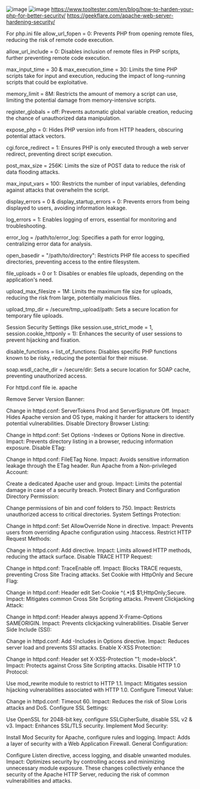 ![image](https://github.com/Chirag0401/Zabbix-Shell-Script/assets/66375087/371bff8f-1708-4600-bc53-d87d6fef209d)
![image](https://github.com/Chirag0401/Zabbix-Shell-Script/assets/66375087/ba63e9f1-d319-4e45-b247-65a0313f69ae)
https://www.tooltester.com/en/blog/how-to-harden-your-php-for-better-security/
https://geekflare.com/apache-web-server-hardening-security/


For php.ini file
allow_url_fopen = 0: Prevents PHP from opening remote files, reducing the risk of remote code execution.

allow_url_include = 0: Disables inclusion of remote files in PHP scripts, further preventing remote code execution.

max_input_time = 30 & max_execution_time = 30: Limits the time PHP scripts take for input and execution, reducing the impact of long-running scripts that could be exploitative.

memory_limit = 8M: Restricts the amount of memory a script can use, limiting the potential damage from memory-intensive scripts.

register_globals = off: Prevents automatic global variable creation, reducing the chance of unauthorized data manipulation.

expose_php = 0: Hides PHP version info from HTTP headers, obscuring potential attack vectors.

cgi.force_redirect = 1: Ensures PHP is only executed through a web server redirect, preventing direct script execution.

post_max_size = 256K: Limits the size of POST data to reduce the risk of data flooding attacks.

max_input_vars = 100: Restricts the number of input variables, defending against attacks that overwhelm the script.

display_errors = 0 & display_startup_errors = 0: Prevents errors from being displayed to users, avoiding information leakage.

log_errors = 1: Enables logging of errors, essential for monitoring and troubleshooting.

error_log = /path/to/error_log: Specifies a path for error logging, centralizing error data for analysis.

open_basedir = "/path/to/directory": Restricts PHP file access to specified directories, preventing access to the entire filesystem.

file_uploads = 0 or 1: Disables or enables file uploads, depending on the application's need.

upload_max_filesize = 1M: Limits the maximum file size for uploads, reducing the risk from large, potentially malicious files.

upload_tmp_dir = /secure/tmp_upload/path: Sets a secure location for temporary file uploads.

Session Security Settings (like session.use_strict_mode = 1, session.cookie_httponly = 1): Enhances the security of user sessions to prevent hijacking and fixation.

disable_functions = list_of_functions: Disables specific PHP functions known to be risky, reducing the potential for their misuse.

soap.wsdl_cache_dir = /secure/dir: Sets a secure location for SOAP cache, preventing unauthorized access.





For httpd.conf file ie. apache

Remove Server Version Banner:

Change in httpd.conf: ServerTokens Prod and ServerSignature Off.
Impact: Hides Apache version and OS type, making it harder for attackers to identify potential vulnerabilities.
Disable Directory Browser Listing:

Change in httpd.conf: Set Options -Indexes or Options None in <Directory> directive.
Impact: Prevents directory listing in a browser, reducing information exposure.
Disable ETag:

Change in httpd.conf: FileETag None.
Impact: Avoids sensitive information leakage through the ETag header.
Run Apache from a Non-privileged Account:

Create a dedicated Apache user and group.
Impact: Limits the potential damage in case of a security breach.
Protect Binary and Configuration Directory Permission:

Change permissions of bin and conf folders to 750.
Impact: Restricts unauthorized access to critical directories.
System Settings Protection:

Change in httpd.conf: Set AllowOverride None in <Directory /> directive.
Impact: Prevents users from overriding Apache configuration using .htaccess.
Restrict HTTP Request Methods:

Change in httpd.conf: Add <LimitExcept GET POST HEAD> directive.
Impact: Limits allowed HTTP methods, reducing the attack surface.
Disable TRACE HTTP Request:

Change in httpd.conf: TraceEnable off.
Impact: Blocks TRACE requests, preventing Cross Site Tracing attacks.
Set Cookie with HttpOnly and Secure Flag:

Change in httpd.conf: Header edit Set-Cookie ^(.*)$ $1;HttpOnly;Secure.
Impact: Mitigates common Cross Site Scripting attacks.
Prevent Clickjacking Attack:

Change in httpd.conf: Header always append X-Frame-Options SAMEORIGIN.
Impact: Prevents clickjacking vulnerabilities.
Disable Server Side Include (SSI):

Change in httpd.conf: Add -Includes in Options directive.
Impact: Reduces server load and prevents SSI attacks.
Enable X-XSS Protection:

Change in httpd.conf: Header set X-XSS-Protection "1; mode=block".
Impact: Protects against Cross Site Scripting attacks.
Disable HTTP 1.0 Protocol:

Use mod_rewrite module to restrict to HTTP 1.1.
Impact: Mitigates session hijacking vulnerabilities associated with HTTP 1.0.
Configure Timeout Value:

Change in httpd.conf: Timeout 60.
Impact: Reduces the risk of Slow Loris attacks and DoS.
Configure SSL Settings:

Use OpenSSL for 2048-bit key, configure SSLCipherSuite, disable SSL v2 & v3.
Impact: Enhances SSL/TLS security.
Implement Mod Security:

Install Mod Security for Apache, configure rules and logging.
Impact: Adds a layer of security with a Web Application Firewall.
General Configuration:

Configure Listen directive, access logging, and disable unwanted modules.
Impact: Optimizes security by controlling access and minimizing unnecessary module exposure.
These changes collectively enhance the security of the Apache HTTP Server, reducing the risk of common vulnerabilities and attacks.
